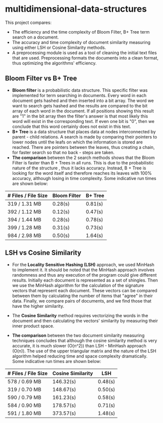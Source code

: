 # multidimensional-data-structures

This project compares:
* The efficiency and the time complexity of Bloom Filter, B+ Tree term search on a document.
* The accuracy and time complexity of document similarity measuring using either LSH or Cosine Similarity methods. 
* A preprocessing module is used as a tool of cleaning the initial text files that are used. Preprocessing formats the documents into a clean format, thus optimizing the algorithms' efficiency.

## Bloom Filter vs B+ Tree
* **Bloom filter** is a probabilistic data structure. This specific filter was implemented for term searching in documents. Every word in each document gets hashed and then inserted into a bit array.
The word we want to search gets hashed
and the results are compared to the bit array of each word in the document. If all
positions showing this result are "1" in the bit array then
the filter's answer is that most likely this word will
exist in the corresponding text. If even one bit is "0", then
we conclude that this word certainly does not exist in
this text.
* **B+ Tree** is a data structure that places data
at nodes interconnected by parent - child relations.
A search is made by comparing their pointers to lower nodes until
the leafs on which the information is
stored are reached. There are pointers between the leaves,
thus creating a chain, for faster search
so that no back - steps are taken. 
* **The comparison** between the 2 search methods shows that the 
Bloom Filter is faster than
B + Trees in all runs. This is due to the probabilistic nature of the structure , thus 
it lacks
accuracy. Instead, B + Tree is looking for
the word itself and therefore reaches its leaves with 100% accuracy, although losing in time complexity.
Some indicative run times are shown below:

|  # Files / File Size | Bloom Filter  |  B+ Tree |
|---|---|---|
|  319 / 1.31 MB|  0.28(s) |  0.81(s) |
|  392 / 1.12 MB | 0.12(s)  | 0.47(s) |
| 394 / 1.44 MB  | 0.28(s)  | 0.78(s)  |
|  399 / 1.28 MB | 0.31(s)  |  0.73(s) |
|  984 / 2.98 MB |  0.50(s) |  1.64(s) |

## LSH vs Cosine Similarity
* For the **Locality Sensitive Hashing (LSH)** approach, we used MinHash to 
implement it. It should be noted that the MinHash approach involves randomness 
and thus any execution of the program could
give different results.
Initially each document is represented as a set of
shingles. Then we use the MinHash algorithm for
the calculation of the signature vectors that represent
each document. These vectors can be compared
between them by calculating the number of items that
"agree"  in their data. Finally, we compare
pairs of documents, and we find those that have the
higher similarity.

* The **Cosine Similarity** method requires vectorizing the words in the document and then
calculating the vectors' similarity by measuring their inner product space.

* **The comparison** between the two document similarity measuring techniques 
concludes that although the cosine similarity method is very accurate, it is
much slower (O(n^2)) than LSH - MinHash
approach (O(n)).
The use of the upper triangular matrix and the nature of the LSH algorithm
helped reducing time and space complexity dramatically.
Some indicative run times are shown below:

|  # Files / File Size | Cosine Similarity  |  LSH |
|---|---|---|
|  578 / 0.69 MB|  146.32(s) |  0.48(s) |
|  319 / 0.70 MB | 148.67(s)  | 0.50(s) |
| 590 / 0.79 MB  | 161.23(s)  | 0.58(s)  |
|  584 / 0.90 MB | 178.57(s)  |  0.71(s) |
|  591 / 1.80 MB |  373.57(s) |  1.48(s) |